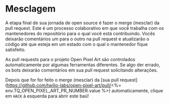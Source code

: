 # Mesclagem

A etapa final de sua jornada de open source é fazer o merge (mesclar) da pull request. Este é um processo colaborativo em que você trabalha com os mantenedores do repositório para o qual você está contribuindo. Vocês deixarão comentários um para o outro na pull request e atualizarão o código até que esteja em um estado com o qual o mantenedor fique satisfeito.

As pull requests para o projeto Open Pixel Art são controlados automaticamente por algumas ferramentas diferentes. Se algo der errado, os bots deixarão comentários em sua pull request solicitando alterações.

Depois que for for feito o merge (mesclar) da [sua pull request](https://github.com/twilio-labs/open-pixel-art/pull/<%= env.TQ_OPEN_PIXEL_ART_PR_NUMBER.value %>)  automaticamente, clique em `HACK` à esquerda para abrir este baú!